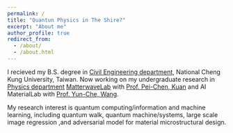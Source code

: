 ```yaml
---
permalink: /
title: "Quantun Physics in The Shire?"
excerpt: "About me"
author_profile: true
redirect_from: 
  - /about/
  - /about.html
---
```

I recieved my B.S. degree in [Civil Engineering department](http://www.civil.ncku.edu.tw/index.php?lang=en), National Cheng Kung University, Taiwan. Now working on my undergraduate research in [Physics department](http://www.phys.ncku.edu.tw/2012/en/) [MatterwaveLab](https://thelm2005.wixsite.com/website) with [Prof. Pei-Chen, Kuan](http://www.phys.ncku.edu.tw/db/pweb/teacher.php?user_id=170222) and AI MaterialLab with [Prof. Yun-Che, Wang](http://myweb.ncku.edu.tw/~yunche/). 

My research interest is quantum computing/information and machine learning, including quantum walk, quantum machine/systems, large scale image regression ,and adversarial model for material microstructural design.

